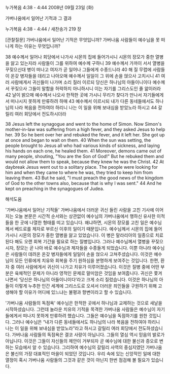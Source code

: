 누가복음 4:38 - 4:44 
2008년 09월 23일 (화)

가버나움에서 일어난 기적과 그 결과



누가복음 4:38 - 4:44 / 새찬송가 219 장


[관찰질문]
가버나움에서 일어난 기적은 무엇입니까? 
가버나움 사람들이 예수님을 못 떠나게 하는 이유는 무엇입니까? 

38 예수께서 일어나 회당에서 나가사 시몬의 집에 들어가시니 시몬의 장모가 중한 열병을 앓고 있는지라 사람들이 그를 위하여 예수께 구하니 
39 예수께서 가까이 서서 열병을 꾸짖으신대 병이 떠나고 여자가 곧 일어나 그들에게 수종드니라 
40 해 질 무렵에 사람들이 온갖 병자들을 데리고 나아오매 예수께서 일일이 그 위에 손을 얹으사 고치시니 
41 여러 사람에게서 귀신들이 나가며 소리 질러 이르되 당신은 하나님의 아들이니이다 예수께서 꾸짖으사 그들이 말함을 허락하지 아니하시니 이는 자기를 그리스도인 줄 앎이러라 
42 날이 밝으매 예수께서 나오사 한적한 곳에 가시니 무리가 찾다가 만나서 자기들에게서 떠나시지 못하게 만류하려 하매 
43 예수께서 이르시되 내가 다른 동네들에서도 하나님의 나라 복음을 전하여야 하리니 나는 이 일을 위해 보내심을 받았노라 하시고 
44 갈릴리 여러 회당에서 전도하시더라

38 Jesus left the synagogue and went to the home of Simon. Now Simon's mother-in-law was suffering from a high fever, and they asked Jesus to help her. 
39 So he bent over her and rebuked the fever, and it left her. She got up at once and began to wait on them. 
40 When the sun was setting, the people brought to Jesus all who had various kinds of sickness, and laying his hands on each one, he healed them. 
41 Moreover, demons came out of many people, shouting, "You are the Son of God!" But he rebuked them and would not allow them to speak, because they knew he was the Christ. 
42 At daybreak Jesus went out to a solitary place. The people were looking for him and when they came to where he was, they tried to keep him from leaving them. 
43 But he said, "I must preach the good news of the kingdom of God to the other towns also, because that is why I was sent." 
44 And he kept on preaching in the synagogues of Judea.

해석도움





'가버나움에서 일어난 기적들'
 가버나움에서 더러운 귀신 들린 사람을 고친 기사에 이어지는 오늘 본문은 시간적 순서와는 상관없이 예수님의 가버나움에서 행하신 유사한 이적들을 한 곳에 나열한 형태를 띠고 있습니다. 왜냐하면, 시몬의 장모를 고친 일은 예수님께서 베드로를 제자로 부르신 이후의 일이기 때문입니다. 예수님께서 시몬의 집에 들어가시니 시몬의 장모가 중한 열병을 앓고 있었습니다. 이 병은 말라리아의 일종으로 치료된다 해도 오랜 회복 기간을 필요로 하는 질병입니다. 그러나 예수님께서 열병을 꾸짖으시자, 장모는 곧 나아 바로 예수님과 제자들을 수종들게 되었습니다. 이뿐 아니라 예수님은 사람들이 데려온 온갖 병자들에게 일일이 손을 얹으사 고쳐주셨습니다. 이것은 예수님이 모든 인류에게 치유와 회복을 주기 원하심을 분명하게 보여주는 것입니다. 한편, 환자 중 여러 사람에게서 귀신이 나가고 치유가 이루어졌습니다. 이것은 질병 중에 어떤 부분은 육체적인 문제가 아니라 영적인 문제로 말미암은 것임을 보여줍니다. 귀신은 쫓겨나면서 ‘당신은 하나님의 아들이니이다’라고 크게 소리 질렀습니다. 이것은 하나님의 아들이 이렇게 누추한 인간 세계에 그리스도로 오셔서 더러운 죄인들을 구원하기 위해 고생해야 할 이유가 어디에 있느냐는 불평과 항변이라고 할 수 있습니다.  

'가버나움 사람들의 독점욕'
 예수님은 한적한 곳에서 하나님과 교제하는 것으로 새날을 시작하셨습니다. 그런데 놀라운 치유의 기적을 목격한 가버나움 사람들은 예수님이 자기들에게서 떠나지 못하게 만류하려 했습니다. 그들은 예수님을 독점하기를 원한 것입니다. 그러나 예수님은 “내가 다른 동네들에서도 하나님의 나라 복음을 전하여야 하리니 나는 이 일을 위해 보내심을 받았노라”라고 하시고 갈릴리 여러 회당에서 전도하셨습니다. 가버나움 사람들의 독점욕은 결코 사랑이 아닙니다. 그들의 열심 역시 믿음의 발로가 아닙니다. 이것은 그들이 자신들의 제안이 거부되자 곧 예수님에 대한 불신과 증오로 변하는 모습에서 알 수 있습니다. 그리하여 예수님의 갈릴리 사역의 중심지였던 가버나움은 불신의 가장 대표적인 마을이 되었던 것입니다. 우리 속에 있는 신앙적인 일에 대한 열정이 혹시 가버나움 사람들의 그것과 같은 것이 아닌지 한번 점검해 볼 필요가 있습니다.